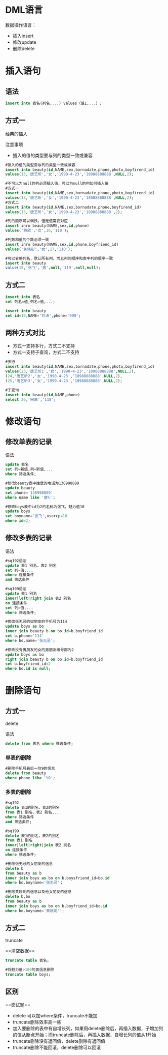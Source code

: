 # DML语言

数据操作语言：

- 插入insert
- 修改update
- 删除delete

# 插入语句

## 语法

```sql
insert into 表名(列名,...) values（值1,...）;
```

## 方式一

经典的插入

注意事项

- 插入的值的类型要与列的类型一致或兼容

```sql
#插入的值的类型要与列的类型一致或兼容
insert into beauty(id,NAME,sex,bornadate,phone,photo,boyfirend_id)
values(13,'唐艺昕','女','1990-4-23','18988888888',NULL,2);

#不可以为null的列必须插入值，可以为null的列如何插入值
#方式一
insert into beauty(id,NAME,sex,bornadate,phone,photo,boyfirend_id)
values(13,'唐艺昕','女','1990-4-23','18988888888',NULL,2);
#方式二
insert into beauty(id,NAME,sex,bornadate,phone,boyfirend_id)
values(13,'唐艺昕','女','1990-4-23','18988888888',2);

#列的顺序可以调换，但是值需要对应
insert inro beauty(NAME,sex,id,phone)
values('蒋欣','女',16,'110');

#列数和值的个数必须一致
insert inro beauty(NAME,sex,id,phone,boyfriend_id)
values('关晓彤','女',17,'110');

#可以省略列名，默认所有列，而且列的顺序和表中列的顺序一致
insert into beauty
value(18,'张飞','男',null,'119',null,null);
```

## 方式二

```sql
insert into 表名
set 列名=值,列名=值,...;
```

```sql
insert into beauty
set id=19,NAME='刘涛',phone='999';
```

## 两种方式对比

- 方式一支持多行，方式二不支持
- 方式一支持子查询，方式二不支持

```sql
#多行
insert into beauty(id,NAME,sex,bornadate,phone,photo,boyfirend_id)
values(23,'唐艺昕1','女','1990-4-23','18988888888',NULL,2),
(24,'唐艺昕2','女','1990-4-23','18988888888',NULL,2),
(25,'唐艺昕3','女','1990-4-23','18988888888',NULL,2);

#子查询
insert into beauty(id,NAME,phone)
select 26,'宋茜','118';
```

# 修改语句

## 修改单表的记录

语法

```sql
update 表名
set 列=新值,列=新值,...
where 筛选条件;
```

```sql
#修改beauty表中姓唐的电话为138998889
update beauty
set phone='138998889'
where name like '唐%'；

#修改boys表中id为2的名称为张飞，魅力值10
update boys
set boyname='张飞',usercp=10
where id=2;
```



## 修改多表的记录

语法

```sql
#sq192语法
update 表1 别名，表2 别名
set 列=值,...
where 连接条件
and 筛选条件

#sq199语法
update 表1 别名
inner|left|right join 表2 别名
on 连接条件
set 列=值,...
where 筛选条件;
```

```sql
#修改张无忌的奴朋友的手机号为114
update boys as bo
inner join beauty b on bo.id=b.boyfriend_id
set b.phone='114'
where bo.name='张无忌';

#修改没有男朋友的女的男朋友编号都为2
update boys as bo
right join beauty b on bo.id=b.boyfriend_id
set b.boyfriend_id=2
where bo.id is null;
```

# 删除语句

## 方式一

delete

语法

```sql
delete from 表名 where 筛选条件;
```

### 单表的删除

```sql
#删除手机号最后一位9的信息
delete from beauty
where phone like '%9';
```



### 多表的删除

```sql
#sq192
delete 表1的别名，表2的别名
from 表1 别名，表2 别名,...
where 筛选条件
and 筛选条件;

#sq199
delete 表1的别名，表2的别名
from 表1 别名
inner|left|right|join 表2 别名
on 连接条件
where 筛选条件;
```



```sql
#删除张无忌的女朋友的信息
delete b
from beauty as b
inner join boys as bo on b.boysfriend_id=bo.id
where bo.boyname='张无忌'；

#删除黄晓明的信息以及他女朋友的信息
delete b,bo
from beauty as b
inner join boys as bo on b.boyfriend_id=bo.id
where bo.boyname='黄晓明'';
```



## 方式二

truncate

==清空数据==

```sql
truncate table 表名;
```



```sql
#将魅力值>100的男信息删除
truncate table boys;
```

## 区别

==面试题==

- delete 可以加where条件，truncate不能加
- truncate删除效率高一些
- 加入要删除的表中有自增长列，如果用delete删除后，再插入数据，子增加列的值从断点开始；而truncate删除后，再插入数据，自增长列的值从1开始
- truncate删除没有返回值，delete删除有返回值
- truncate删除不能回滚，delete删除可以回滚